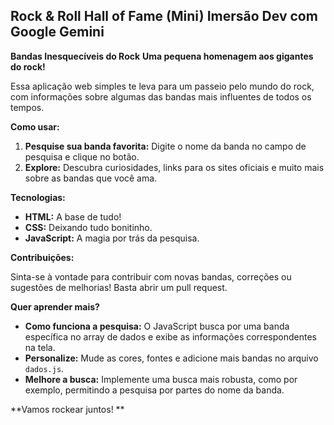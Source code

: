 ## Rock & Roll Hall of Fame (Mini) Imersão Dev com Google Gemini
**Bandas Inesquecíveis do Rock**
**Uma pequena homenagem aos gigantes do rock!**

Essa aplicação web simples te leva para um passeio pelo mundo do rock, com informações sobre algumas das bandas mais influentes de todos os tempos. 

**Como usar:**

1. **Pesquise sua banda favorita:** Digite o nome da banda no campo de pesquisa e clique no botão. 
2. **Explore:** Descubra curiosidades, links para os sites oficiais e muito mais sobre as bandas que você ama. 

**Tecnologias:**

* **HTML:** A base de tudo!
* **CSS:** Deixando tudo bonitinho.
* **JavaScript:** A magia por trás da pesquisa.

**Contribuições:**

Sinta-se à vontade para contribuir com novas bandas, correções ou sugestões de melhorias! Basta abrir um pull request.

**Quer aprender mais?**

* **Como funciona a pesquisa:** O JavaScript busca por uma banda específica no array de dados e exibe as informações correspondentes na tela.
* **Personalize:** Mude as cores, fontes e adicione mais bandas no arquivo `dados.js`.
* **Melhore a busca:** Implemente uma busca mais robusta, como por exemplo, permitindo a pesquisa por partes do nome da banda.

**Vamos rockear juntos! **
